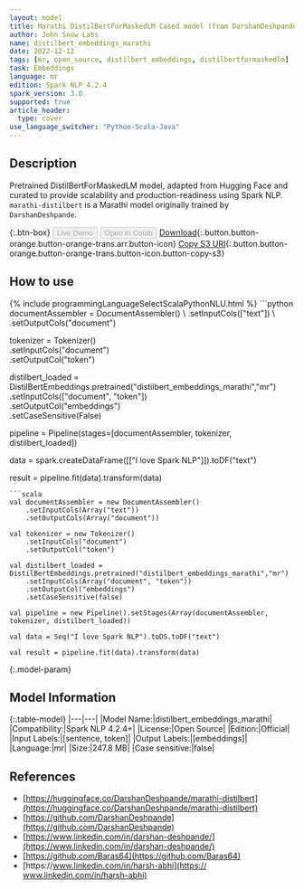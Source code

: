 ```yaml
---
layout: model
title: Marathi DistilBertForMaskedLM Cased model (from DarshanDeshpande)
author: John Snow Labs
name: distilbert_embeddings_marathi
date: 2022-12-12
tags: [mr, open_source, distilbert_embeddings, distilbertformaskedlm]
task: Embeddings
language: mr
edition: Spark NLP 4.2.4
spark_version: 3.0
supported: true
article_header:
  type: cover
use_language_switcher: "Python-Scala-Java"
---
```


## Description

Pretrained DistilBertForMaskedLM model, adapted from Hugging Face and curated to provide scalability and production-readiness using Spark NLP. `marathi-distilbert` is a Marathi model originally trained by `DarshanDeshpande`.

{:.btn-box}
<button class="button button-orange" disabled>Live Demo</button>
<button class="button button-orange" disabled>Open in Colab</button>
[Download](https://s3.amazonaws.com/auxdata.johnsnowlabs.com/public/models/distilbert_embeddings_marathi_mr_4.2.4_3.0_1670865013879.zip){:.button.button-orange.button-orange-trans.arr.button-icon}
[Copy S3 URI](s3://auxdata.johnsnowlabs.com/public/models/distilbert_embeddings_marathi_mr_4.2.4_3.0_1670865013879.zip){:.button.button-orange.button-orange-trans.button-icon.button-copy-s3}

## How to use



<div class="tabs-box" markdown="1">
{% include programmingLanguageSelectScalaPythonNLU.html %}
```python
documentAssembler = DocumentAssembler() \
    .setInputCols(["text"]) \
    .setOutputCols("document")

tokenizer = Tokenizer() \
    .setInputCols("document") \
    .setOutputCol("token")

distilbert_loaded = DistilBertEmbeddings.pretrained("distilbert_embeddings_marathi","mr") \
    .setInputCols(["document", "token"]) \
    .setOutputCol("embeddings") \
    .setCaseSensitive(False)
    
pipeline = Pipeline(stages=[documentAssembler, tokenizer, distilbert_loaded])

data = spark.createDataFrame([["I love Spark NLP"]]).toDF("text")

result = pipeline.fit(data).transform(data)
```
```scala
val documentAssembler = new DocumentAssembler() 
    .setInputCols(Array("text")) 
    .setOutputCols(Array("document"))
      
val tokenizer = new Tokenizer()
    .setInputCols("document")
    .setOutputCol("token")
 
val distilbert_loaded = DistilBertEmbeddings.pretrained("distilbert_embeddings_marathi","mr") 
    .setInputCols(Array("document", "token"))
    .setOutputCol("embeddings")
    .setCaseSensitive(false)    
   
val pipeline = new Pipeline().setStages(Array(documentAssembler, tokenizer, distilbert_loaded))

val data = Seq("I love Spark NLP").toDS.toDF("text")

val result = pipeline.fit(data).transform(data)
```
</div>

{:.model-param}
## Model Information

{:.table-model}
|---|---|
|Model Name:|distilbert_embeddings_marathi|
|Compatibility:|Spark NLP 4.2.4+|
|License:|Open Source|
|Edition:|Official|
|Input Labels:|[sentence, token]|
|Output Labels:|[embeddings]|
|Language:|mr|
|Size:|247.8 MB|
|Case sensitive:|false|

## References

- [https://huggingface.co/DarshanDeshpande/marathi-distilbert](https://huggingface.co/DarshanDeshpande/marathi-distilbert)
- [https://github.com/DarshanDeshpande](https://github.com/DarshanDeshpande)
- [https://www.linkedin.com/in/darshan-deshpande/](https://www.linkedin.com/in/darshan-deshpande/)
- [https://github.com/Baras64](https://github.com/Baras64)
- [https://​www.linkedin.com/in/harsh-abhi](https://​www.linkedin.com/in/harsh-abhi)